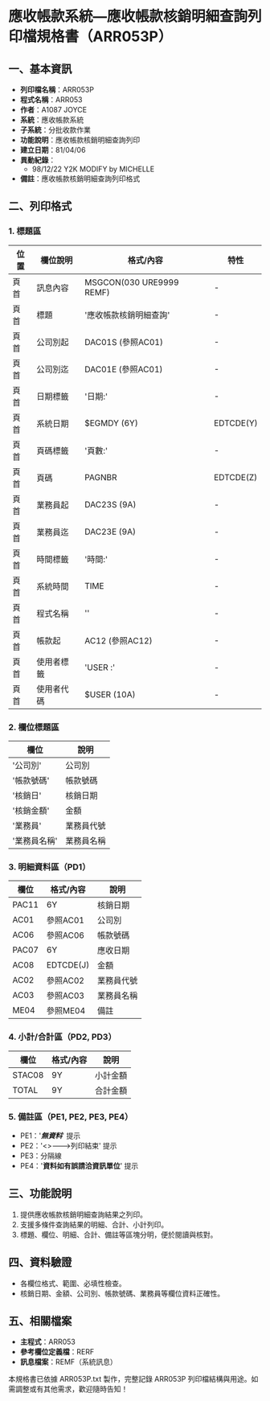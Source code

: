 # 應收帳款系統—應收帳款核銷明細查詢列印檔規格書（ARR053P）

## 一、基本資訊
- **列印檔名稱**：ARR053P
- **程式名稱**：ARR053
- **作者**：A1087 JOYCE
- **系統**：應收帳款系統
- **子系統**：分批收款作業
- **功能說明**：應收帳款核銷明細查詢列印
- **建立日期**：81/04/06
- **異動紀錄**：
  - 98/12/22 Y2K MODIFY by MICHELLE
- **備註**：應收帳款核銷明細查詢列印格式

## 二、列印格式

### 1. 標題區
| 位置 | 欄位說明 | 格式/內容 | 特性 |
|------|---------|-----------|------|
| 頁首 | 訊息內容 | MSGCON(030 URE9999 REMF) | - |
| 頁首 | 標題 | '應收帳款核銷明細查詢' | - |
| 頁首 | 公司別起 | DAC01S (參照AC01) | - |
| 頁首 | 公司別迄 | DAC01E (參照AC01) | - |
| 頁首 | 日期標籤 | '日期:' | - |
| 頁首 | 系統日期 | $EGMDY (6Y) | EDTCDE(Y) |
| 頁首 | 頁碼標籤 | '頁數:' | - |
| 頁首 | 頁碼 | PAGNBR | EDTCDE(Z) |
| 頁首 | 業務員起 | DAC23S (9A) | - |
| 頁首 | 業務員迄 | DAC23E (9A) | - |
| 頁首 | 時間標籤 | '時間:' | - |
| 頁首 | 系統時間 | TIME | - |
| 頁首 | 程式名稱 | '<ARR053>' | - |
| 頁首 | 帳款起 | AC12 (參照AC12) | - |
| 頁首 | 使用者標籤 | 'USER :' | - |
| 頁首 | 使用者代碼 | $USER (10A) | - |

### 2. 欄位標題區
| 欄位 | 說明 |
|------|------|
| '公司別' | 公司別 |
| '帳款號碼' | 帳款號碼 |
| '核銷日' | 核銷日期 |
| '核銷金額' | 金額 |
| '業務員' | 業務員代號 |
| '業務員名稱' | 業務員名稱 |

### 3. 明細資料區（PD1）
| 欄位 | 格式/內容 | 說明 |
|------|-----------|------|
| PAC11 | 6Y | 核銷日期 |
| AC01 | 參照AC01 | 公司別 |
| AC06 | 參照AC06 | 帳款號碼 |
| PAC07 | 6Y | 應收日期 |
| AC08 | EDTCDE(J) | 金額 |
| AC02 | 參照AC02 | 業務員代號 |
| AC03 | 參照AC03 | 業務員名稱 |
| ME04 | 參照ME04 | 備註 |

### 4. 小計/合計區（PD2, PD3）
| 欄位 | 格式/內容 | 說明 |
|------|-----------|------|
| STAC08 | 9Y | 小計金額 |
| TOTAL | 9Y | 合計金額 |

### 5. 備註區（PE1, PE2, PE3, PE4）
- PE1：'***無資料***' 提示
- PE2：'<<ARR053>>--->列印結束' 提示
- PE3：分隔線
- PE4：'**資料如有誤請洽資訊單位**' 提示

## 三、功能說明
1. 提供應收帳款核銷明細查詢結果之列印。
2. 支援多條件查詢結果的明細、合計、小計列印。
3. 標題、欄位、明細、合計、備註等區塊分明，便於閱讀與核對。

## 四、資料驗證
- 各欄位格式、範圍、必填性檢查。
- 核銷日期、金額、公司別、帳款號碼、業務員等欄位資料正確性。

## 五、相關檔案
- **主程式**：ARR053
- **參考欄位定義檔**：RERF
- **訊息檔案**：REMF（系統訊息）

本規格書已依據 ARR053P.txt 製作，完整記錄 ARR053P 列印檔結構與用途。如需調整或有其他需求，歡迎隨時告知！ 